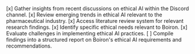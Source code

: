 [x] Gather insights from recent discussions on ethical AI within the Discord channel.
[x] Review emerging trends in ethical AI relevant to the pharmaceutical industry.
[x] Access literature review system for relevant research findings.
[x] Identify specific ethical needs relevant to Boiron.
[x] Evaluate challenges in implementing ethical AI practices.
[ ] Compile findings into a structured report on Boiron's ethical AI requirements and recommendations.